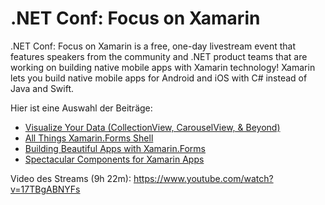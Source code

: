 # .NET Conf: Focus on Xamarin

.NET Conf: Focus on Xamarin is a free, one-day livestream event that features speakers from the
community and .NET product teams that are working on building native mobile apps with Xamarin
technology! Xamarin lets you build native mobile apps for Android and iOS with C# instead of
Java and Swift.

Hier ist eine Auswahl der Beiträge:

- [Visualize Your Data (CollectionView, CarouselView, & Beyond)](https://www.youtube.com/watch?v=n9uNCRaH00M)
- [All Things Xamarin.Forms Shell](https://www.youtube.com/watch?v=scpNRhaXfXY)
- [Building Beautiful Apps with Xamarin.Forms](https://www.youtube.com/watch?v=z4LiPa8ixyQ)
- [Spectacular Components for Xamarin Apps](https://www.youtube.com/watch?v=AB9PycndUbA)

Video des Streams (9h 22m): https://www.youtube.com/watch?v=17TBgABNYFs
